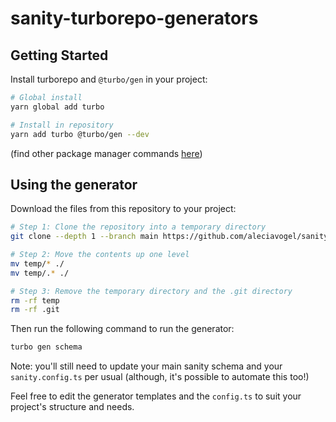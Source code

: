 # sanity-turborepo-generators

## Getting Started

Install turborepo and `@turbo/gen` in your project:

```bash
# Global install
yarn global add turbo

# Install in repository
yarn add turbo @turbo/gen --dev
```

(find other package manager commands [here](https://turbo.build/repo/docs/getting-started/add-to-existing-repository#adding-turborepo-to-your-repository))

## Using the generator

Download the files from this repository to your project:

```bash
# Step 1: Clone the repository into a temporary directory
git clone --depth 1 --branch main https://github.com/aleciavogel/sanity-turborepo-generators.git temp

# Step 2: Move the contents up one level
mv temp/* ./
mv temp/.* ./

# Step 3: Remove the temporary directory and the .git directory
rm -rf temp
rm -rf .git
```

Then run the following command to run the generator:

```bash
turbo gen schema
```

Note: you'll still need to update your main sanity schema and your `sanity.config.ts` per usual (although, it's possible to automate this too!)

Feel free to edit the generator templates and the `config.ts` to suit your project's structure and needs.
